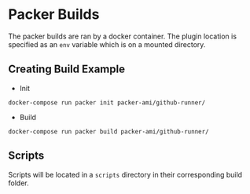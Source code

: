 # Packer Builds

The packer builds are ran by a docker container. The plugin location is specified as an `env` variable which is on a mounted directory.

## Creating Build Example

- Init

`docker-compose run packer init packer-ami/github-runner/`

- Build

`docker-compose run packer build packer-ami/github-runner/`

## Scripts

Scripts will be located in a `scripts` directory in their corresponding build folder.
